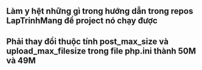 <h2> Làm y hệt những gì trong hướng dẫn trong repos LapTrinhMang để project nó chạy được </h2>
<h2> Phải thay đổi thuộc tính post_max_size và upload_max_filesize trong file php.ini thành 50M và 49M </h2>
